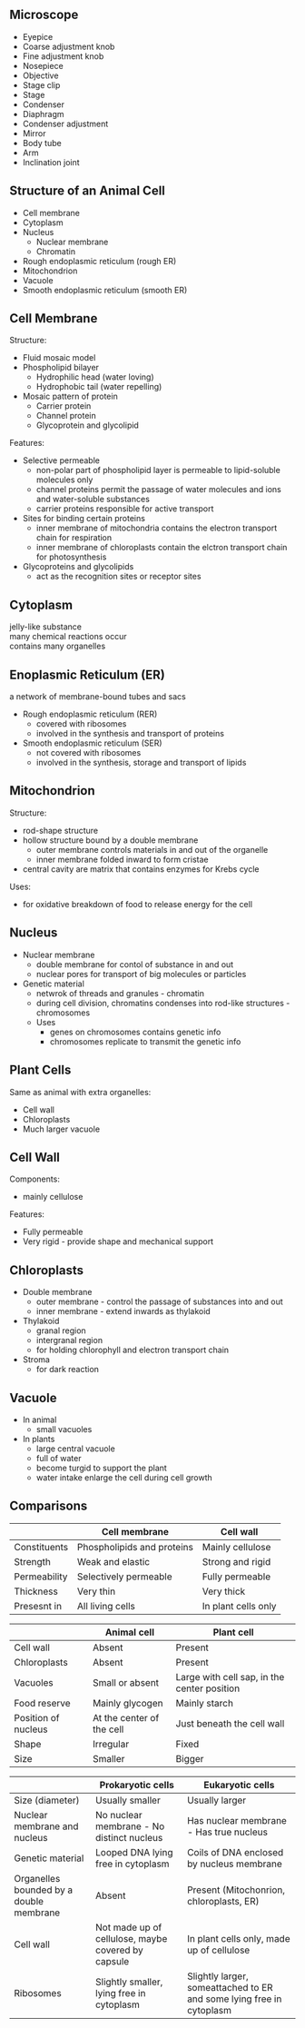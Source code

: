 ## Microscope
- Eyepice
- Coarse adjustment knob
- Fine adjustment knob
- Nosepiece
- Objective
- Stage clip
- Stage
- Condenser
- Diaphragm
- Condenser adjustment
- Mirror
- Body tube
- Arm
- Inclination joint

## Structure of an Animal Cell
- Cell membrane
- Cytoplasm
- Nucleus
    - Nuclear membrane
    - Chromatin
- Rough endoplasmic reticulum (rough ER)
- Mitochondrion
- Vacuole
- Smooth endoplasmic reticulum (smooth ER)

## Cell Membrane
Structure:
- Fluid mosaic model
- Phospholipid bilayer
    - Hydrophilic head (water loving)
    - Hydrophobic tail (water repelling)
- Mosaic pattern of protein
    - Carrier protein
    - Channel protein
    - Glycoprotein and glycolipid

Features:
- Selective permeable
    - non-polar part of phospholipid layer is permeable to lipid-soluble molecules only
    - channel proteins permit the passage of water molecules and ions and water-soluble substances
    - carrier proteins responsible for active transport
- Sites for binding certain proteins
    - inner membrane of mitochondria contains the electron transport chain for respiration
    - inner membrane of chloroplasts contain the elctron transport chain for photosynthesis
- Glycoproteins and glycolipids 
    - act as the recognition sites or receptor sites

## Cytoplasm
jelly-like substance  
many chemical reactions occur  
contains many organelles  

## Enoplasmic Reticulum (ER)
a network of membrane-bound tubes and sacs

- Rough endoplasmic reticulum (RER)
    - covered with ribosomes
    - involved in the synthesis and transport of proteins
- Smooth endoplasmic reticulum (SER)
    - not covered with ribosomes
    - involved in the synthesis, storage and transport of lipids

## Mitochondrion
Structure:
- rod-shape structure
- hollow structure bound by a double membrane
    - outer membrane controls materials in and out of the organelle
    - inner membrane folded inward to form cristae
- central cavity are matrix that contains enzymes for Krebs cycle

Uses:
- for oxidative breakdown of food to release energy for the cell

## Nucleus
- Nuclear membrane
    - double membrane for contol of substance in and out
    - nuclear pores for transport of big molecules or particles
- Genetic material
    - netwrok of threads and granules - chromatin
    - during cell division, chromatins condenses into rod-like structures - chromosomes
    - Uses 
        - genes on chromosomes contains genetic info
        - chromosomes replicate to transmit the genetic info

## Plant Cells
Same as animal with extra organelles:
- Cell wall
- Chloroplasts
- Much larger vacuole

## Cell Wall
Components:
- mainly cellulose

Features:
- Fully permeable
- Very rigid - provide shape and mechanical support

## Chloroplasts
- Double membrane
    - outer membrane - control the passage of substances into and out
    - inner membrane - extend inwards as thylakoid
- Thylakoid
    - granal region
    - intergranal region
    - for holding chlorophyll and electron transport chain
- Stroma
    - for dark reaction

## Vacuole
- In animal
    - small vacuoles
- In plants
    - large central vacuole
    - full of water
    - become turgid to support the plant
    - water intake enlarge the cell during cell growth

## Comparisons

</empty> | Cell membrane | Cell wall
---|---|---
Constituents | Phospholipids and proteins | Mainly cellulose
Strength | Weak and elastic | Strong and rigid
Permeability | Selectively permeable | Fully permeable
Thickness | Very thin | Very thick
Presesnt in | All living cells | In plant cells only

</empty> | Animal cell | Plant cell
---|---|---
Cell wall | Absent | Present
Chloroplasts | Absent | Present
Vacuoles | Small or absent | Large with cell sap, in the center position
Food reserve | Mainly glycogen | Mainly starch
Position of nucleus | At the center of the cell | Just beneath the cell wall
Shape | Irregular | Fixed
Size | Smaller | Bigger

</emtpy> | Prokaryotic cells | Eukaryotic cells
--- | --- | ---
Size (diameter) | Usually smaller | Usually larger
Nuclear membrane and nucleus | No nuclear membrane - No distinct nucleus | Has nuclear membrane - Has true nucleus
Genetic material | Looped DNA lying free in cytoplasm | Coils of DNA enclosed by nucleus membrane
Organelles bounded by a double membrane | Absent | Present (Mitochonrion, chloroplasts, ER)
Cell wall | Not made up of cellulose, maybe covered by capsule | In plant cells only, made up of cellulose
Ribosomes | Slightly smaller, lying free in cytoplasm | Slightly larger, someattached to ER and some lying free in cytoplasm